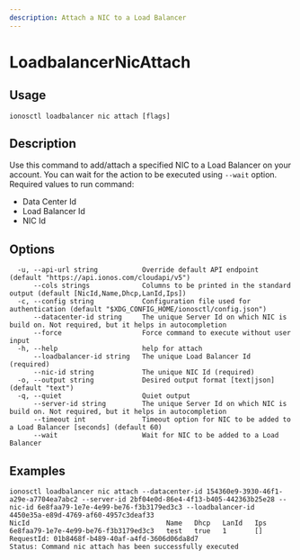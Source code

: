 ```yaml
---
description: Attach a NIC to a Load Balancer
---
```


# LoadbalancerNicAttach

## Usage

```text
ionosctl loadbalancer nic attach [flags]
```

## Description

Use this command to add/attach a specified NIC to a Load Balancer on your account.
You can wait for the action to be executed using `--wait` option.
Required values to run command:
* Data Center Id
* Load Balancer Id
* NIC Id

## Options

```text
  -u, --api-url string           Override default API endpoint (default "https://api.ionos.com/cloudapi/v5")
      --cols strings             Columns to be printed in the standard output (default [NicId,Name,Dhcp,LanId,Ips])
  -c, --config string            Configuration file used for authentication (default "$XDG_CONFIG_HOME/ionosctl/config.json")
      --datacenter-id string     The unique Server Id on which NIC is build on. Not required, but it helps in autocompletion
      --force                    Force command to execute without user input
  -h, --help                     help for attach
      --loadbalancer-id string   The unique Load Balancer Id (required)
      --nic-id string            The unique NIC Id (required)
  -o, --output string            Desired output format [text|json] (default "text")
  -q, --quiet                    Quiet output
      --server-id string         The unique Server Id on which NIC is build on. Not required, but it helps in autocompletion
      --timeout int              Timeout option for NIC to be added to a Load Balancer [seconds] (default 60)
      --wait                     Wait for NIC to be added to a Load Balancer
```

## Examples

```text
ionosctl loadbalancer nic attach --datacenter-id 154360e9-3930-46f1-a29e-a7704ea7abc2 --server-id 2bf04e0d-86e4-4f13-b405-442363b25e28 --nic-id 6e8faa79-1e7e-4e99-be76-f3b3179ed3c3 --loadbalancer-id 4450e35a-e89d-4769-af60-4957c3deaf33 
NicId                                  Name   Dhcp   LanId   Ips
6e8faa79-1e7e-4e99-be76-f3b3179ed3c3   test   true   1       []
RequestId: 01b8468f-b489-40af-a4fd-3606d06da8d7
Status: Command nic attach has been successfully executed
```

